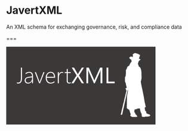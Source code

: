 # JavertXML

An XML schema for exchanging governance, risk, and compliance data

===

<img src="./javert_logo.png" alt="logo" width="400"/>
